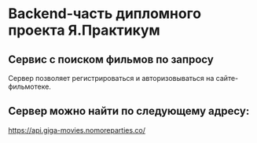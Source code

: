 # Backend-часть дипломного проекта Я.Практикум

## Сервис с поиском фильмов по запросу
Сервер позволяет регистрироваться и авторизовываться на сайте-фильмотеке.


## Сервер можно найти по следующему адресу:
https://api.giga-movies.nomoreparties.co/
